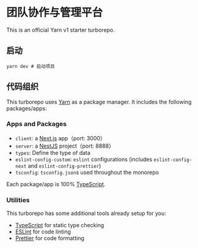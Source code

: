 # 团队协作与管理平台

This is an official Yarn v1 starter turborepo.

## 启动

```shell
yarn dev # 启动项目
```



## 代码组织

This turborepo uses [Yarn](https://classic.yarnpkg.com/lang/en/) as a package manager. It includes the following packages/apps:

### Apps and Packages

- `client`: a [Next.js](https://nextjs.org) app（port: 3000）
- `server`: a [NestJS](https://nestjs.com/) project（port: 8888）
- `types`: Define the type of data
- `eslint-config-custom`: `eslint` configurations (includes `eslint-config-next` and `eslint-config-prettier`)
- `tsconfig`: `tsconfig.json`s used throughout the monorepo

Each package/app is 100% [TypeScript](https://www.typescriptlang.org/).

### Utilities

This turborepo has some additional tools already setup for you:

- [TypeScript](https://www.typescriptlang.org/) for static type checking
- [ESLint](https://eslint.org/) for code linting
- [Prettier](https://prettier.io) for code formatting

